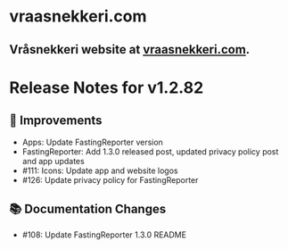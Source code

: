 # vraasnekkeri.com
## Vråsnekkeri website at [vraasnekkeri.com](https://www.vraasnekkeri.com).

# Release Notes for v1.2.82
## 🔨 Improvements
- Apps: Update FastingReporter version
- FastingReporter: Add 1.3.0 released post, updated privacy policy post and app updates
- #111: Icons: Update app and website logos
- #126: Update privacy policy for FastingReporter

## 📚 Documentation Changes
- #108: Update FastingReporter 1.3.0 README